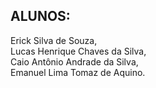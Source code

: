 ## ALUNOS:
Erick Silva de Souza,<br>
Lucas Henrique Chaves da Silva,<br>
Caio Antônio Andrade da Silva,<br>
Emanuel Lima Tomaz de Aquino.
